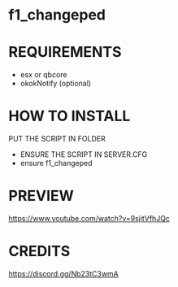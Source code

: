 # f1_changeped

# REQUIREMENTS

- esx or qbcore
- okokNotify (optional)

# HOW TO INSTALL

PUT THE SCRIPT IN FOLDER
- ENSURE THE SCRIPT IN SERVER.CFG
- ensure f1_changeped

# PREVIEW 

https://www.youtube.com/watch?v=9sjitVfhJQc

# CREDITS

https://discord.gg/Nb23tC3wmA
